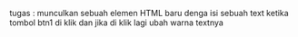 tugas : munculkan sebuah elemen HTML baru denga isi sebuah text ketika tombol btn1 di klik dan jika di klik lagi ubah warna textnya
